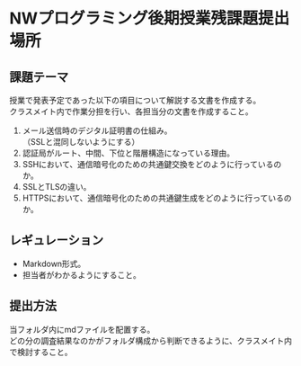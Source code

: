 # NWプログラミング後期授業残課題提出場所

## 課題テーマ
授業で発表予定であった以下の項目について解説する文書を作成する。  
クラスメイト内で作業分担を行い、各担当分の文書を作成すること。

1. メール送信時のデジタル証明書の仕組み。  
  （SSLと混同しないようにする）
1. 認証局がルート、中間、下位と階層構造になっている理由。
1. SSHにおいて、通信暗号化のための共通鍵交換をどのように行っているのか。
1. SSLとTLSの違い。
1. HTTPSにおいて、通信暗号化のための共通鍵生成をどのように行っているのか。

## レギュレーション

- Markdown形式。
- 担当者がわかるようにすること。

## 提出方法
当フォルダ内にmdファイルを配置する。  
どの分の調査結果なのかがフォルダ構成から判断できるように、クラスメイト内で検討すること。
